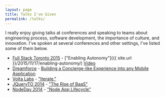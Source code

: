 ```yaml
---
layout: page
title: Talks I've Given
permalink: /talks/
---
```


I really enjoy giving talks at conferences and speaking to teams about
engineering process, software development, the importance of culture, and
innovation. I've spoken at several conferences and other settings, I've listed
some of them below.


* [Full Stack Toronto 2015](https://fsto.co/) - ["Enabling Autonomy"]({{ site.url }}/2015/11/17/enabling-autonomy/) [Video](https://www.youtube.com/watch?v=yyEwGAuu_18)
* [Dreamforce](http://dreamforce.com) - [Building a Concierge-like Experience into any Mobile Application](#)
* [Volta Labs](http://www.voltaeffect.com/) - ["Iterate."](http://www.slideshare.net/ianlivingstone1/iterate-40515194)
* [JQueryTO 2014](http://jqueryto.com/) - ["The Rise of BaaS"](http://www.slideshare.net/ianlivingstone1/go-instant-baas09)
* [NodeDay 2014](http://nodeday.com/2014-paypal/) - ["Node App Lifecycle"](http://youtu.be/ceQxrF6kso4)
